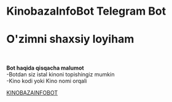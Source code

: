 # KinobazaInfoBot Telegram Bot

# O'zimni shaxsiy loyiham
<br>
<p><b>Bot haqida qisqacha malumot</b><br>
-Botdan siz istal kinoni topishingiz mumkin<br>
-Kino kodi yoki Kino nomi orqali <br>
</p>
<a href="https://t.me/KinoBazaInfoBot">KINOBAZAINFOBOT</a>
